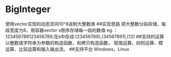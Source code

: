 # BigInteger
使用vector<int>实现的动态空间10^8进制大整数类
##实现思路
把大整数分段存储，每段宽度为8，用容器vector<int> s倒序存储每一段的数值
eg.：123456789123456789,在s中存成:(23456789),(34567891),(12)
##支持的运算
以整数或字符串为参数的构造函数，和拷贝构造函数，
赋值运算、四则运算、模运算、比较运算和输入输出流。
##支持平台
Windows，Linux
